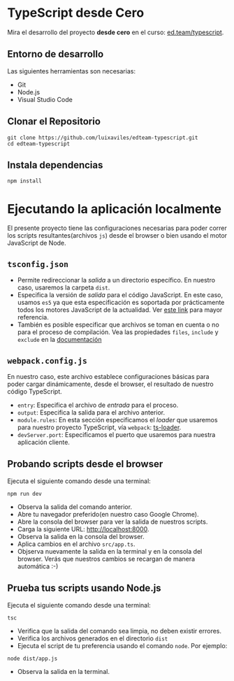 # TypeScript desde Cero
Mira el desarrollo del proyecto **desde cero** en el curso: [ed.team/typescript](https://ed.team/typescript).

## Entorno de desarrollo
Las siguientes herramientas son necesarias:

* Git
* Node.js
* Visual Studio Code

## Clonar el Repositorio

```
git clone https://github.com/luixaviles/edteam-typescript.git
cd edteam-typescript
```

## Instala dependencias
```
npm install
```

# Ejecutando la aplicación localmente
El presente proyecto tiene las configuraciones necesarias para poder correr los scripts resultantes(archivos `js`) desde el browser o bien usando el motor JavaScript de Node.

## `tsconfig.json`

* Permite redireccionar la _salida_ a un directorio específico. En nuestro caso, usaremos la carpeta `dist`.
* Especifica la versión de _salida_ para el código JavaScript. En este caso, usamos `es5` ya que esta especificación es soportada por prácticamente todos los motores JavaScript de la actualidad. Ver [este link](http://kangax.github.io/compat-table/es5/) para mayor referencia.
* También es posible especificar que archivos se toman en cuenta o no para el proceso de compilación. Vea las propiedades `files`, `include` y `exclude` en la [documentación](http://www.typescriptlang.org/docs/handbook/tsconfig-json.html)

## `webpack.config.js`

En nuestro caso, este archivo establece configuraciones básicas para poder cargar dinámicamente, desde el browser, el resultado de nuestro código TypeScript. 

* `entry`: Especifica el archivo de _entrada_ para el proceso.
* `output`: Especifica la salida para el archivo anterior.
* `module.rules`: En esta sección especificamos el _loader_ que usaremos para nuestro proyecto TypeScript, vía `webpack`: [ts-loader](https://github.com/TypeStrong/ts-loader).
* `devServer.port`: Especificamos el puerto que usaremos para nuestra aplicación cliente. 

## Probando scripts desde el browser
Ejecuta el siguiente comando desde una terminal:

```
npm run dev
```

* Observa la salida del comando anterior.
* Abre tu navegador preferido(en nuestro caso Google Chrome).
* Abre la consola del browser para ver la salida de nuestros scripts.
* Carga la siguiente URL: [http://localhost:8000](http://localhost:8000).
* Observa la salida en la consola del browser.
* Aplica cambios en el archivo `src/app.ts`.
* Objserva nuevamente la salida en la terminal y en la consola del browser. Verás que nuestros cambios se recargan de manera automática :-)

## Prueba tus scripts usando Node.js

Ejecuta el siguiente comando desde una terminal:

```
tsc
```

* Verifica que la salida del comando sea limpia, no deben existir errores.
* Verifica los archivos generados en el directorio `dist`
* Ejecuta el script de tu preferencia usando el comando `node`. Por ejemplo:

```
node dist/app.js
```

* Observa la salida en la terminal.
